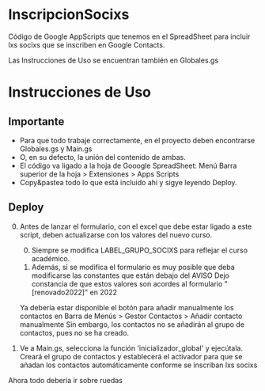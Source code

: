 # InscripcionSocixs
Código de Google AppScripts que tenemos en el SpreadSheet para incluir lxs socixs que se inscriben en Google Contacts.

Las Instrucciones de Uso se encuentran también en Globales.gs

# Instrucciones de Uso
## Importante

- Para que todo trabaje correctamente, en el proyecto deben encontrarse Globales.gs y Main.gs
- O, en su defecto, la unión del contenido de ambas.
- El código va ligado a la hoja de Gooogle SpreadSheet: Menú Barra superior de la hoja > Extensiones > Apps Scripts
- Copy&pastea todo lo que está incluido ahí y sigye leyendo Deploy.

## Deploy

0) Antes de lanzar el formulario, con el excel que debe estar ligado a este script,
deben actualizarse con los valores del nuevo curso.

    0) Siempre se modifica LABEL_GRUPO_SOCIXS para reflejar el curso académico.
    1) Además, si se modifica el formulario es muy posible que deba modificarse las constantes
       que están debajo del AVISO
    Dejo constancia de que estos valores son acordes al formulario "[renovado2022]" en 2022

    Ya debería estar disponible el botón para añadir manualmente los contactos en
    Barra de Menús > Gestor Contactos > Añadir contacto manualmente
    Sin embargo, los contactos no se añadirán al grupo de contactos, pues no se ha creado.

1) Ve a Main.gs, selecciona la función 'inicializador_global' y ejecútala.
  Creará el grupo de contactos y establecerá el activador para que se añadan los contactos
  automáticamente conforme se inscriban lxs socixs

Ahora todo debería ir sobre ruedas
